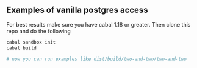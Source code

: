 ## Examples of vanilla postgres access

For best results make sure you have cabal 1.18 or greater. Then clone
this repo and do the following

```sh
cabal sandbox init
cabal build

# now you can run examples like dist/build/two-and-two/two-and-two
```
